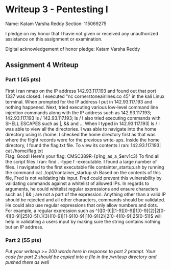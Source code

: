 Writeup 3 - Pentesting I
======

Name: Katam Varsha Reddy
Section: 115069275

I pledge on my honor that I havie not given or received any unauthorized assistance on this assignment or examination.

Digital acknowledgement of honor pledge: Katam Varsha Reddy

## Assignment 4 Writeup

### Part 1 (45 pts)                                                                                                                       
First i ran nmap on the IP address 142.93.117.193 and found out that port 1337 was closed. 
I executed "nc cornerstoneairlines.co 45" in the kali Linux terminal. When prompted for the IP address I put in 142.93.117.193 and nothing happened. 
Next, tried executing various low-level command line injection commands along with the IP address such as 142.93.117.193; 142.93.117.193 ls /
142.93.117.193; ls /
I also tried executing commands with SHELL ESCAPES such as |, && and ...
When I typed in 142.93.117.193| ls / I was able to view all the directories. I was able to navigate into the home directory using ls /home. 
I checked the home directory first as that was where the flight records were for the previous write-ups. Inside the home directory, I found the flag.txt file. To view its contents I ran: 142.93.117.193| cat /home/flag.txt                                                                             
Flag: Good! Here's your flag: CMSC389R-{p1ng_as_a_$erv1c3}
To find all the script files I ran: find . -type f -executable. 
I found a large number of files. I navigated to the first executable file containter_startup.sh 
by running the command cat ./opt/container_startup.sh 
Based on the contents of this file, Fred is not validating his input. Fred could prevent this vulnerability by validating commands against a whitelist of allowed IPs.
In regards to arguments, he could whitelist regular expressions and ensure characters such as | && ; are not a part of the expression. Anything other than a valid IP
should be rejected and all other characters, commands should be validated.
He could also use regular expressions that only allow numbers and dots. 
For example, a regular expression such as ^(([0-9]|[1-9][0-9]|1[0-9]{2}|2[0-4][0-9]|25[0-5])\.){3}([0-9]|[1-9][0-9]|1[0-9]{2}|2[0-4][0-9]|25[0-5])$ will help in validating a users input by making sure
the string contains nothing but an IP address. 

### Part 2 (55 pts)
*Put your writeup >= 200 words here in response to part 2 prompt. Your code for part 2 should be copied into a file in the /writeup directory and pushed there as well*
